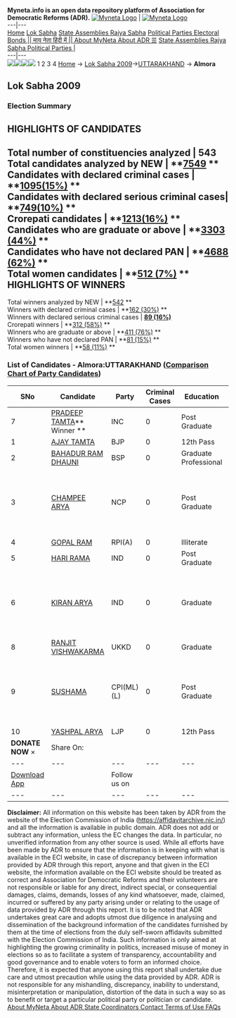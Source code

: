**Myneta.info is an open data repository platform of Association for Democratic Reforms (ADR).**
[![Myneta Logo](https://www.myneta.info/lib/img/myneta-logo.png)](https://www.myneta.info/) | [![Myneta Logo](https://www.myneta.info/lib/img/adr-logo.png)](https://adrindia.org)  
---|---  
[Home](https://www.myneta.info/) [Lok Sabha](https://www.myneta.info/#ls "Lok Sabha") [ State Assemblies ](https://www.myneta.info/#sa "State Assemblies") [Rajya Sabha](https://www.myneta.info/#rs "Rajya Sabha") [Political Parties ](https://www.myneta.info/party "Political Parties") [ Electoral Bonds ](https://www.myneta.info/electoral_bonds "Electoral Bonds") [ || माय नेता हिंदी में || ](https://translate.google.co.in/translate?prev=hp&hl=en&js=y&u=www.myneta.info&sl=en&tl=hi&history_state0=) [ About MyNeta ](https://adrindia.org/content/about-myneta) [ About ADR ](https://adrindia.org/about-adr/who-we-are) [☰](javascript:void\(0\))
[ State Assemblies ](https://www.myneta.info/#sa "State Assemblies") [ Rajya Sabha ](https://www.myneta.info/#rs "Rajya Sabha") [ Political Parties ](https://www.myneta.info/party "Political Parties")
|   
---|---  
![](https://www.myneta.info/lib/img/banner/banner-1.png)![](https://www.myneta.info/lib/img/banner/banner-2.png)![](https://www.myneta.info/lib/img/banner/banner-3.png)![](https://www.myneta.info/lib/img/banner/banner-4.png)
1  2  3  4 
[Home](https://www.myneta.info/) → [Lok Sabha 2009](https://www.myneta.info/ls2009/)→[UTTARAKHAND](https://www.myneta.info/ls2009/index.php?action=show_constituencies&state_id=28) → **Almora**
### 
## Lok Sabha 2009
###  Election Summary 
HIGHLIGHTS OF CANDIDATES  
---  
Total number of constituencies analyzed |  543   
Total candidates analyzed by NEW | **[7549](https://www.myneta.info/ls2009/index.php?action=summary&subAction=candidates_analyzed&sort=candidate#summary) **  
Candidates with declared criminal cases | **[1095(15%)](https://www.myneta.info/ls2009/index.php?action=summary&subAction=crime&sort=candidate#summary) **  
Candidates with declared serious criminal cases| **[749(10%)](https://www.myneta.info/ls2009/index.php?action=summary&subAction=serious_crime&sort=candidate#summary) **  
Crorepati candidates | **[1213(16%)](https://www.myneta.info/ls2009/index.php?action=summary&subAction=crorepati&sort=candidate#summary) **  
Candidates who are graduate or above | **[3303 (44%)](https://www.myneta.info/ls2009/index.php?action=summary&subAction=education&sort=candidate#summary) **  
Candidates who have not declared PAN | **[4688 (62%)](https://www.myneta.info/ls2009/index.php?action=summary&subAction=without_pan&sort=candidate#summary) **  
Total women candidates | **[512 (7%)](https://www.myneta.info/ls2009/index.php?action=summary&subAction=women_candidate&sort=candidate#summary) **  
HIGHLIGHTS OF WINNERS  
---  
Total winners analyzed by NEW | **[542](https://www.myneta.info/ls2009/index.php?action=summary&subAction=winner_analyzed&sort=candidate#summary) **  
Winners with declared criminal cases | **[162 (30%)](https://www.myneta.info/ls2009/index.php?action=summary&subAction=winner_crime&sort=candidate#summary) **  
Winners with declared serious criminal cases | **[89 (16%)](https://www.myneta.info/ls2009/index.php?action=summary&subAction=winner_serious_crime&sort=candidate#summary)**  
Crorepati winners | **[312 (58%)](https://www.myneta.info/ls2009/index.php?action=summary&subAction=winner_crorepati&sort=candidate#summary) **  
Winners who are graduate or above | **[411 (76%)](https://www.myneta.info/ls2009/index.php?action=summary&subAction=winner_education&sort=candidate#summary) **  
Winners who have not declared PAN | **[81 (15%)](https://www.myneta.info/ls2009/index.php?action=summary&subAction=winner_without_pan&sort=candidate#summary) **  
Total women winners | **[58 (11%)](https://www.myneta.info/ls2009/index.php?action=summary&subAction=winner_women&sort=candidate#summary) **  
### List of Candidates - Almora:UTTARAKHAND ([Comparison Chart of Party Candidates](https://www.myneta.info/ls2009/comparisonchart.php?constituency_id=539))
SNo | Candidate| Party| Criminal Cases| Education| Age| Total Assets| Liabilities  
---|---|---|---|---|---|---|---  
7  | [PRADEEP TAMTA](https://www.myneta.info/ls2009/candidate.php?candidate_id=8255)** Winner ** | INC | 0 | Post Graduate| 47 | Rs 15,90,000 ~ 15 Lacs+ | Rs 0 ~   
1  | [AJAY TAMTA](https://www.myneta.info/ls2009/candidate.php?candidate_id=8253) | BJP | 0 | 12th Pass| 36 | Rs 5,11,000 ~ 5 Lacs+ | Rs 4,30,663 ~ 4 Lacs+  
2  | [BAHADUR RAM DHAUNI](https://www.myneta.info/ls2009/candidate.php?candidate_id=8256) | BSP | 0 | Graduate Professional| 44 | Rs 8,80,000 ~ 8 Lacs+ | Rs 0 ~   
3  | [CHAMPEE ARYA](https://www.myneta.info/ls2009/candidate.php?candidate_id=8254) | NCP | 0 | Post Graduate| 62 | ![](https://myneta.info/image_v2.php?myneta_folder=ls2009&candidate_id=8254&col=ta) | ![](https://myneta.info/image_v2.php?myneta_folder=ls2009&candidate_id=8254&col=lia)  
4  | [GOPAL RAM](https://www.myneta.info/ls2009/candidate.php?candidate_id=8258) | RPI(A) | 0 | Illiterate| 48 | Rs 7,75,000 ~ 7 Lacs+ | Rs 0 ~   
5  | [HARI RAMA](https://www.myneta.info/ls2009/candidate.php?candidate_id=8262) | IND | 0 | Post Graduate| 61 | Rs 8,16,202 ~ 8 Lacs+ | Rs 20,000 ~ 20 Thou+  
6  | [KIRAN ARYA](https://www.myneta.info/ls2009/candidate.php?candidate_id=8261) | IND | 0 | Graduate| 31 | ![](https://myneta.info/image_v2.php?myneta_folder=ls2009&candidate_id=8261&col=ta) | ![](https://myneta.info/image_v2.php?myneta_folder=ls2009&candidate_id=8261&col=lia)  
8  | [RANJIT VISHWAKARMA](https://www.myneta.info/ls2009/candidate.php?candidate_id=8257) | UKKD | 0 | Graduate| 56 | Rs 22,31,000 ~ 22 Lacs+ | Rs 0 ~   
9  | [SUSHAMA](https://www.myneta.info/ls2009/candidate.php?candidate_id=8260) | CPI(ML)(L) | 0 | Post Graduate| 25 | ![](https://myneta.info/image_v2.php?myneta_folder=ls2009&candidate_id=8260&col=ta) | ![](https://myneta.info/image_v2.php?myneta_folder=ls2009&candidate_id=8260&col=lia)  
10  | [YASHPAL ARYA](https://www.myneta.info/ls2009/candidate.php?candidate_id=8259) | LJP | 0 | 12th Pass| 34 | Rs 9,600 ~ 9 Thou+ | Rs 2,00,000 ~ 2 Lacs+  
|  **DONATE NOW** × |  Share On:  | [](https://api.whatsapp.com/send?text=https%3A%2F%2Fmyneta.info%2Fpunjab2022%2Findex.php%3Faction%3Dshow_constituencies%26state_id%3D19) | [](https://www.facebook.com/sharer/sharer.php?u=https%3A%2F%2Fmyneta.info%2Fpunjab2022%2Findex.php%3Faction%3Dshow_constituencies%26state_id%3D19) | [](https://twitter.com/share?url=https%3A%2F%2Fmyneta.info%2Fpunjab2022%2Findex.php%3Faction%3Dshow_constituencies%26state_id%3D19)  
---|---|---|---|---  
| [ Download App ](https://play.google.com/store/apps/details?id=com.webrosoft.myneta1&pcampaignid=pcampaignidMKT-Other-global-all-co-prtnr-py-PartBadge-Mar2515-1) | [](https://play.google.com/store/apps/details?id=com.webrosoft.myneta1&pcampaignid=pcampaignidMKT-Other-global-all-co-prtnr-py-PartBadge-Mar2515-1) |  Follow us on  | [](https://www.facebook.com/adrindia.org/) | [](https://twitter.com/adrspeaks) | [](https://groups.google.com/g/national-election-watch?hl=en&pli=1) | [](https://www.instagram.com/adrspeaks/) | [](https://www.youtube.com/user/adrspeaks) | [](https://sharechat.com/profile/adrspeaks)  
---|---|---|---|---|---|---|---|---  
**Disclaimer:** All information on this website has been taken by ADR from the website of the Election Commission of India (https://affidavitarchive.nic.in/) and all the information is available in public domain. ADR does not add or subtract any information, unless the EC changes the data. In particular, no unverified information from any other source is used. While all efforts have been made by ADR to ensure that the information is in keeping with what is available in the ECI website, in case of discrepancy between information provided by ADR through this report, anyone and that given in the ECI website, the information available on the ECI website should be treated as correct and Association for Democratic Reforms and their volunteers are not responsible or liable for any direct, indirect special, or consequential damages, claims, demands, losses of any kind whatsoever, made, claimed, incurred or suffered by any party arising under or relating to the usage of data provided by ADR through this report. It is to be noted that ADR undertakes great care and adopts utmost due diligence in analysing and dissemination of the background information of the candidates furnished by them at the time of elections from the duly self-sworn affidavits submitted with the Election Commission of India. Such information is only aimed at highlighting the growing criminality in politics, increased misuse of money in elections so as to facilitate a system of transparency, accountability and good governance and to enable voters to form an informed choice. Therefore, it is expected that anyone using this report shall undertake due care and utmost precaution while using the data provided by ADR. ADR is not responsible for any mishandling, discrepancy, inability to understand, misinterpretation or manipulation, distortion of the data in such a way so as to benefit or target a particular political party or politician or candidate. 
[ About MyNeta ](https://adrindia.org/content/about-myneta) [ About ADR ](https://adrindia.org/about-adr/who-we-are) [ State Coordinators ](https://adrindia.org/about-adr/state-coordinators) [ Contact ](https://adrindia.org/contact-us) [ Terms of Use ](https://adrindia.org/content/adr-terms-use) [ FAQs ](https://adrindia.org/content/faqs)
